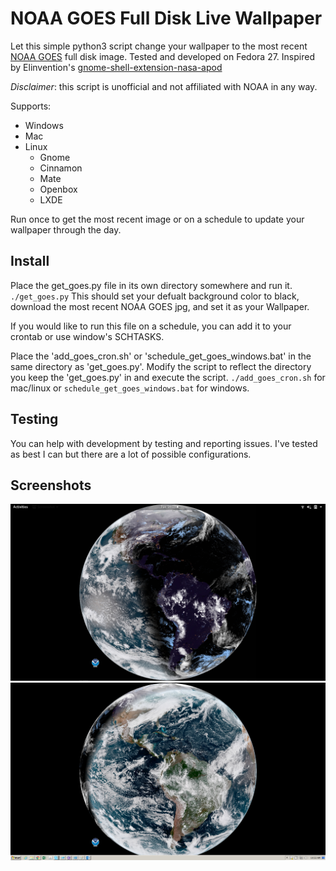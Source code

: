 # NOAA GOES Full Disk Live Wallpaper

Let this simple python3 script change your wallpaper to the most recent [NOAA GOES](https://en.wikipedia.org/wiki/Geostationary_Operational_Environmental_Satellite) full disk image. 
Tested and developed on Fedora 27.
Inspired by Elinvention's [gnome-shell-extension-nasa-apod](https://github.com/Elinvention/gnome-shell-extension-nasa-apod/blob/master/README.md)

*Disclaimer*: this script is unofficial and not affiliated with NOAA in any way.

Supports:
* Windows
* Mac
* Linux
  * Gnome
  * Cinnamon
  * Mate
  * Openbox
  * LXDE

Run once to get the most recent image or on a schedule to update your wallpaper through the day. 

## Install

Place the get_goes.py file in its own directory somewhere and run it.
`./get_goes.py`
This should set your defualt background color to black, download the most recent NOAA GOES jpg, and set it as your Wallpaper.

If you would like to run this file on a schedule, you can add it to your crontab or use window's SCHTASKS.

Place the 'add_goes_cron.sh' or 'schedule_get_goes_windows.bat' in the same directory as 'get_goes.py'. Modify the script to reflect the directory you keep the 'get_goes.py' in and execute the script.
`./add_goes_cron.sh` for mac/linux or `schedule_get_goes_windows.bat` for windows.
## Testing

You can help with development by testing and reporting issues.  I've tested as best I can but there are a lot of possible configurations. 

## Screenshots

![Early evening on GNOME][screenshot1]
![Middayon Windows][screenshot2]

[screenshot1]: https://raw.githubusercontent.com/DustinCSWagner/get_goes/master/screenshots/gnome.png
[screenshot2]: https://raw.githubusercontent.com/DustinCSWagner/get_goes/master/screenshots/windows.png
